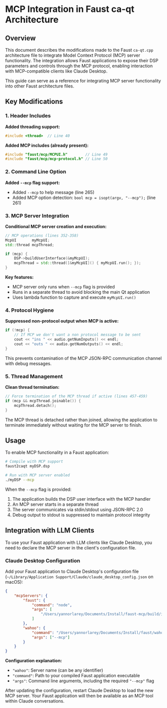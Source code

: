 # MCP Integration in Faust ca-qt Architecture

## Overview

This document describes the modifications made to the Faust `ca-qt.cpp` architecture file to integrate Model Context Protocol (MCP) server functionality. The integration allows Faust applications to expose their DSP parameters and controls through the MCP protocol, enabling interaction with MCP-compatible clients like Claude Desktop.

This guide can serve as a reference for integrating MCP server functionality into other Faust architecture files.

## Key Modifications

### 1. Header Includes

**Added threading support:**
```cpp
#include <thread>  // Line 40
```

**Added MCP includes (already present):**
```cpp
#include "faust/mcp/MCPUI.h"        // Line 49
#include "faust/mcp/mcp-protocol.h" // Line 50
```

### 2. Command Line Option

**Added `--mcp` flag support:**
- Added `--mcp` to help message (line 265)
- Added MCP option detection: `bool mcp = isopt(argv, "--mcp");` (line 261)

### 3. MCP Server Integration

**Conditional MCP server creation and execution:**
```cpp
// MCP operations (lines 352-358)
McpUI       myMcpUI;
std::thread mcpThread;

if (mcp) {
    DSP->buildUserInterface(&myMcpUI);
    mcpThread = std::thread([&myMcpUI]() { myMcpUI.run(); });
}
```

**Key features:**
- MCP server only runs when `--mcp` flag is provided
- Runs in a separate thread to avoid blocking the main Qt application
- Uses lambda function to capture and execute `myMcpUI.run()`

### 4. Protocol Hygiene

**Suppressed non-protocol output when MCP is active:**
```cpp
if (!mcp) {
    // If MCP we don't want a non protocol message to be sent
    cout << "ins " << audio.getNumInputs() << endl;
    cout << "outs " << audio.getNumOutputs() << endl;
}
```

This prevents contamination of the MCP JSON-RPC communication channel with debug messages.

### 5. Thread Management

**Clean thread termination:**
```cpp
// Force termination of the MCP thread if active (lines 457-459)
if (mcp && mcpThread.joinable()) {
    mcpThread.detach();
}
```

The MCP thread is detached rather than joined, allowing the application to terminate immediately without waiting for the MCP server to finish.


## Usage

To enable MCP functionality in a Faust application:

```bash
# Compile with MCP support
faust2caqt myDSP.dsp

# Run with MCP server enabled
./myDSP --mcp
```

When the `--mcp` flag is provided:
1. The application builds the DSP user interface with the MCP handler
2. An MCP server starts in a separate thread
3. The server communicates via stdin/stdout using JSON-RPC 2.0
4. Debug output to stdout is suppressed to maintain protocol integrity

## Integration with LLM Clients

To use your Faust application with LLM clients like Claude Desktop, you need to declare the MCP server in the client's configuration file.

### Claude Desktop Configuration

Add your Faust application to Claude Desktop's configuration file (`~/Library/Application Support/Claude/claude_desktop_config.json` on macOS):

```json
{
    "mcpServers": {
        "faust": {
            "command": "node",
            "args": [
                "/Users/yannorlarey/Documents/Install/faust-mcp/build/index.js"
            ]
        },
        "wahoo": {
            "command": "/Users/yannorlarey/Documents/Install/faust/wahoo.app/Contents/MacOS/wahoo",
            "args": ["--mcp"]
        }
    }
}
```

**Configuration explanation:**
- `"wahoo"`: Server name (can be any identifier)
- `"command"`: Path to your compiled Faust application executable
- `"args"`: Command line arguments, including the required `"--mcp"` flag

After updating the configuration, restart Claude Desktop to load the new MCP server. Your Faust application will then be available as an MCP tool within Claude conversations.
